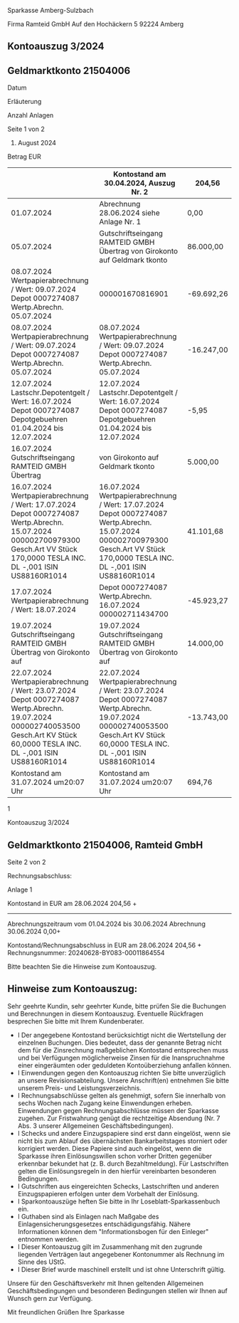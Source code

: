 Sparkasse Amberg-Sulzbach

<!-- image -->

Firma Ramteid GmbH Auf den Hochäckern 5 92224 Amberg

## Kontoauszug 3/2024

## Geldmarktkonto 21504006

Datum

Erläuterung

Anzahl Anlagen

Seite 1 von 2

1. August 2024

Betrag EUR

|                                                                                                                                                                                 | Kontostand am 30.04.2024, Auszug Nr. 2                                                                                                                                          | 204,56     |
|---------------------------------------------------------------------------------------------------------------------------------------------------------------------------------|---------------------------------------------------------------------------------------------------------------------------------------------------------------------------------|------------|
| 01.07.2024                                                                                                                                                                      | Abrechnung 28.06.2024 siehe Anlage Nr. 1                                                                                                                                        | 0,00       |
| 05.07.2024                                                                                                                                                                      | Gutschriftseingang RAMTEID GMBH Übertrag von Girokonto auf Geldmark tkonto                                                                                                      | 86.000,00  |
| 08.07.2024 Wertpapierabrechnung / Wert: 09.07.2024 Depot 0007274087 Wertp.Abrechn. 05.07.2024                                                                                   | 000001670816901                                                                                                                                                                 | -69.692,26 |
| 08.07.2024 Wertpapierabrechnung / Wert: 09.07.2024 Depot 0007274087 Wertp.Abrechn. 05.07.2024                                                                                   | 08.07.2024 Wertpapierabrechnung / Wert: 09.07.2024 Depot 0007274087 Wertp.Abrechn. 05.07.2024                                                                                   | -16.247,00 |
| 12.07.2024 Lastschr.Depotentgelt / Wert: 16.07.2024 Depot 0007274087 Depotgebuehren 01.04.2024 bis 12.07.2024                                                                   | 12.07.2024 Lastschr.Depotentgelt / Wert: 16.07.2024 Depot 0007274087 Depotgebuehren 01.04.2024 bis 12.07.2024                                                                   | -5,95      |
| 16.07.2024 Gutschriftseingang RAMTEID GMBH Übertrag                                                                                                                             | von Girokonto auf Geldmark tkonto                                                                                                                                               | 5.000,00   |
| 16.07.2024 Wertpapierabrechnung / Wert: 17.07.2024 Depot 0007274087 Wertp.Abrechn. 15.07.2024 000002700979300 Gesch.Art VV Stück 170,0000 TESLA INC. DL -,001 ISIN US88160R1014 | 16.07.2024 Wertpapierabrechnung / Wert: 17.07.2024 Depot 0007274087 Wertp.Abrechn. 15.07.2024 000002700979300 Gesch.Art VV Stück 170,0000 TESLA INC. DL -,001 ISIN US88160R1014 | 41.101,68  |
| 17.07.2024 Wertpapierabrechnung / Wert: 18.07.2024                                                                                                                              | Depot 0007274087 Wertp.Abrechn. 16.07.2024 000002711434700                                                                                                                      | -45.923,27 |
| 19.07.2024 Gutschriftseingang RAMTEID GMBH Übertrag von Girokonto auf                                                                                                           | 19.07.2024 Gutschriftseingang RAMTEID GMBH Übertrag von Girokonto auf                                                                                                           | 14.000,00  |
| 22.07.2024 Wertpapierabrechnung / Wert: 23.07.2024 Depot 0007274087 Wertp.Abrechn. 19.07.2024 000002740053500 Gesch.Art KV Stück 60,0000 TESLA INC. DL -,001 ISIN US88160R1014  | 22.07.2024 Wertpapierabrechnung / Wert: 23.07.2024 Depot 0007274087 Wertp.Abrechn. 19.07.2024 000002740053500 Gesch.Art KV Stück 60,0000 TESLA INC. DL -,001 ISIN US88160R1014  | -13.743,00 |
| Kontostand am 31.07.2024 um20:07 Uhr                                                                                                                                            | Kontostand am 31.07.2024 um20:07 Uhr                                                                                                                                            | 694,76     |

1

<!-- image -->

Kontoauszug 3/2024

## Geldmarktkonto 21504006,   Ramteid GmbH

Seite 2 von 2

Rechnungsabschluss:

Anlage     1

Kontostand in EUR am 28.06.2024                                   204,56 +

--------------

Abrechnungszeitraum vom 01.04.2024 bis 30.06.2024 Abrechnung 30.06.2024                                                0,00+

Kontostand/Rechnungsabschluss in EUR am 28.06.2024                204,56 + Rechnungsnummer: 20240628-BY083-00011864554

Bitte beachten Sie die Hinweise zum Kontoauszug.

## Hinweise zum Kontoauszug:

Sehr geehrte Kundin, sehr geehrter Kunde, bitte prüfen Sie die Buchungen und Berechnungen in diesem Kontoauszug. Eventuelle Rückfragen besprechen Sie bitte mit Ihrem Kundenberater.

- l Der angegebene Kontostand berücksichtigt nicht die Wertstellung der einzelnen Buchungen. Dies bedeutet, dass der genannte Betrag nicht dem für die Zinsrechnung maßgeblichen Kontostand entsprechen muss und bei Verfügungen möglicherweise Zinsen für die Inanspruchnahme einer eingeräumten oder geduldeten Kontoüberziehung anfallen können.
- l Einwendungen gegen den Kontoauszug richten Sie bitte unverzüglich an unsere Revisionsabteilung. Unsere Anschrift(en) entnehmen Sie bitte unserem Preis- und Leistungsverzeichnis.
- l Rechnungsabschlüsse gelten als genehmigt, sofern Sie innerhalb von sechs Wochen nach Zugang keine Einwendungen erheben. Einwendungen gegen Rechnungsabschlüsse müssen der Sparkasse zugehen. Zur Fristwahrung genügt die rechtzeitige Absendung (Nr. 7 Abs. 3 unserer Allgemeinen Geschäftsbedingungen).
- l Schecks und andere Einzugspapiere sind erst dann eingelöst, wenn sie nicht bis zum Ablauf des übernächsten Bankarbeitstages storniert oder korrigiert werden. Diese Papiere sind auch eingelöst, wenn die Sparkasse ihren Einlösungswillen schon vorher Dritten gegenüber erkennbar bekundet hat (z. B. durch Bezahltmeldung). Für Lastschriften gelten die Einlösungsregeln in den hierfür vereinbarten besonderen Bedingungen.
- l Gutschriften aus eingereichten Schecks, Lastschriften und anderen Einzugspapieren erfolgen unter dem Vorbehalt der Einlösung.
- l Sparkontoauszüge heften Sie bitte in Ihr Loseblatt-Sparkassenbuch ein.
- l Guthaben sind als Einlagen nach Maßgabe des Einlagensicherungsgesetzes entschädigungsfähig. Nähere Informationen können dem "Informationsbogen für den Einleger" entnommen werden.
- l Dieser Kontoauszug gilt im Zusammenhang mit den zugrunde liegenden Verträgen laut angegebener Kontonummer als Rechnung im Sinne des UStG.
- l Dieser Brief wurde maschinell erstellt und ist ohne Unterschrift gültig.

Unsere für den Geschäftsverkehr mit Ihnen geltenden Allgemeinen Geschäftsbedingungen und besonderen Bedingungen stellen wir Ihnen auf Wunsch gern zur Verfügung.

Mit freundlichen Grüßen Ihre Sparkasse